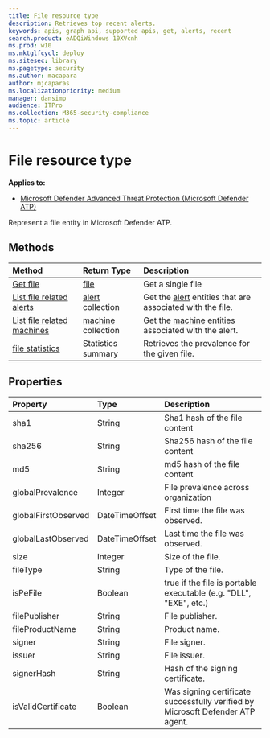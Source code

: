 ```yaml
---
title: File resource type
description: Retrieves top recent alerts.
keywords: apis, graph api, supported apis, get, alerts, recent
search.product: eADQiWindows 10XVcnh
ms.prod: w10
ms.mktglfcycl: deploy
ms.sitesec: library
ms.pagetype: security
ms.author: macapara
author: mjcaparas
ms.localizationpriority: medium
manager: dansimp
audience: ITPro
ms.collection: M365-security-compliance 
ms.topic: article
---
```


# File resource type
**Applies to:**
- [Microsoft Defender Advanced Threat Protection (Microsoft Defender ATP)](https://go.microsoft.com/fwlink/p/?linkid=2069559)


Represent a file entity in Microsoft Defender ATP.

## Methods
Method|Return Type |Description
:---|:---|:---
[Get file](get-file-information.md) | [file](files.md) | Get a single file 
[List file related alerts](get-file-related-alerts.md) | [alert](alerts.md) collection | Get the [alert](alerts.md) entities that are associated with the file.
[List file related machines](get-file-related-machines.md) | [machine](machine.md) collection | Get the [machine](machine.md) entities associated with the alert.
[file statistics](get-file-statistics.md) | Statistics summary | Retrieves the prevalence for the given file.


## Properties
Property |	Type	|	Description
:---|:---|:---
sha1 | String | Sha1 hash of the file content
sha256 | String | Sha256 hash of the file content
md5 | String | md5 hash of the file content
globalPrevalence | Integer | File prevalence across organization
globalFirstObserved | DateTimeOffset | First time the file was observed.
globalLastObserved | DateTimeOffset | Last time the file was observed.
size | Integer | Size of the file.
fileType | String | Type of the file. 
isPeFile | Boolean | true if the file is portable executable (e.g. "DLL", "EXE", etc.)
filePublisher | String | File publisher.
fileProductName | String | Product name.
signer | String | File signer.
issuer | String | File issuer.
signerHash | String | Hash of the signing certificate.
isValidCertificate | Boolean | Was signing certificate successfully verified by  Microsoft Defender ATP agent.

